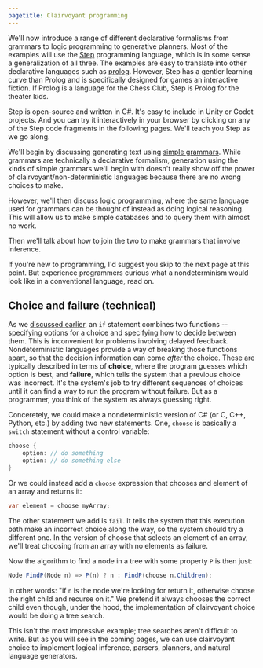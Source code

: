 ```yaml
---
pagetitle: Clairvoyant programming
---
```

We'll now introduce a range of different declarative formalisms from grammars to logic programming to generative planners.  Most of the examples will use the [Step](https://github.com/ianhorswill/Step) programming language, which is in some sense a generalization of all three.  The examples are easy to translate into other declarative languages such as [prolog](https://en.wikipedia.org/wiki/prolog).  However, Step has a gentler learning curve than Prolog and is specifically designed for games an interactive fiction.  If Prolog is a language for the Chess Club, Step is Prolog for the theater kids.

Step is open-source and written in C#.  It's easy to include in Unity or Godot projects.  And you can try it interactively in your browser by clicking on any of the Step code fragments in the following pages.  We'll teach you Step as we go along.

We'll begin by discussing generating text using [simple grammars](grammars).  While grammars are technically a declarative formalism, generation using the kinds of simple grammars we'll begin with doesn't really show off the power of clairvoyant/non-deterministic languages because there are no wrong choices to make.

However, we'll then discuss [logic programming](logic_programming), where the same language used for grammars can be thought of instead as doing logical reasoning.  This will allow us to make simple databases and to query them with almost no work.

Then we'll talk about how to join the two to make grammars that involve inference.

If you're new to programming, I'd suggest you skip to the next page at this point.  But experience programmers curious what a nondeterminism would look like in a conventional language, read on.

## Choice and failure (technical)

As we [discussed earlier](part_i), an `if` statement combines two functions -- specifying options for a choice and specifying how to decide between them.  This is inconvenient for problems involving delayed feedback.  Nondeterministic languages provide a way of breaking those functions apart, so that the decision information can come *after* the choice.  These are typically described in terms of **choice**, where the program guesses which option is best, and **failure**, which tells the system that a previous choice was incorrect.  It's the system's job to try different sequences of choices until it can find a way to run the program without failure.  But as a programmer, you think of the system as always guessing right.

Conceretely, we could make a nondeterministic version of C# (or C, C++, Python, etc.) by adding two new statements.  One, `choose` is basically a `switch` statement without a control variable:
```C#
choose {
    option: // do something
    option: // do something else
}
```
Or we could instead add a `choose` expression that chooses and element of an array and returns it:
```C#
var element = choose myArray;
```
The other statement we add is `fail`.  It tells the system that this execution path make an incorrect choice along the way, so the system should try a different one.  In the version of choose that selects an element of an array, we'll treat choosing from an array with no elements as failure.

Now the algorithm to find a node in a tree with some property `P` is then just:
```C#
Node FindP(Node n) => P(n) ? n : FindP(choose n.Children);
```
In other words: "if `n` is the node we're looking for return it, otherwise choose the right child and recurse on it."  We pretend it always chooses the correct child even though, under the hood, the implementation of clairvoyant choice would be doing a tree search.

This isn't the most impressive example; tree searches aren't difficult to write.  But as you will see in the coming pages, we can use clairvoyant choice to implement logical inference, parsers, planners, and natural language generators.
